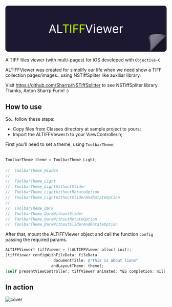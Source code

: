 ![cover](https://raw.githubusercontent.com/AlbertoLourenco/ALTIFFViewer/master/github-assets/cover.png)

A TIFF files viewer (with multi-pages) for iOS developed with `Objective-C`.

ALTIFFViewer was created for simplify our life when we need show a TIFF collection pages/images.. using NSTiffSpliter like auxiliar library.

Visit https://github.com/Sharrp/NSTiffSplitter to see NSTiffSpliter library. Thanks, Anton Sharrp Furin! :)

## How to use

So.. follow these steps:

- Copy files from Classes directory at sample project to yours;
- Import the ALTIFFViewer.h to your ViewController.h;

First you'll need to set a theme, using `ToolbarTheme`:

```objective-c

ToolbarTheme theme = ToolbarTheme_Light;

//  ToolbarTheme_Hidden
//
//  ToolbarTheme_Light
//  ToolbarTheme_LightWithoutSlider
//  ToolbarTheme_LightWithoutRotateOption
//  ToolbarTheme_LightWithoutSliderAndRotateOption
//
//  ToolbarTheme_Dark
//  ToolbarTheme_DarkWithoutSlider
//  ToolbarTheme_DarkWithoutRotateOption
//  ToolbarTheme_DarkWithoutSliderAndRotateOption
```

After that, mount the ALTIFFViewer object and call the function `config` passing the required params.

```objective-c
ALTIFFViewer* tiffViewer = [[ALTIFFViewer alloc] init];
[tiffViewer configWithFileData: fileData
                     documentTitle: @"This is about lions"
                    andLayoutTheme: theme];
[self presentViewController: tiffViewer animated: YES completion: nil];
```

## In action
![cover](https://raw.githubusercontent.com/AlbertoLourenco/ALTIFFViewer/master/github-assets/preview-1.gif)
